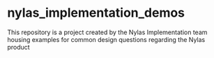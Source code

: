 # nylas_implementation_demos
 This repository is a project created by the Nylas Implementation team housing examples for common design questions regarding the Nylas product
